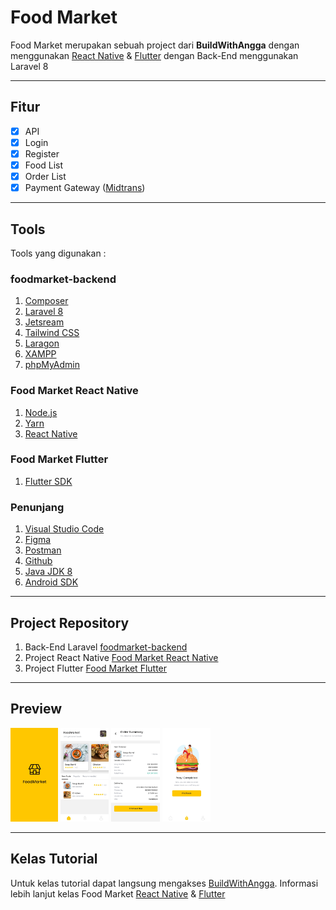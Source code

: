 # Food Market
Food Market merupakan sebuah project dari **BuildWithAngga** dengan menggunakan [React Native](http://bit.ly/BWAFMREACT "BWAFOODMARKET React Native") & [Flutter](http://bit.ly/BWAFM "BWAFOODMARKET Flutter") dengan Back-End menggunakan Laravel 8

---
## Fitur
- [x] API
- [x] Login
- [x] Register
- [x] Food List
- [x] Order List 
- [x] Payment Gateway ([Midtrans](https://midtrans.com/id, "Midtrans")) 
---
## Tools
Tools yang digunakan :
### foodmarket-backend
1. [Composer](https://getcomposer.org/)
2. [Laravel 8](https://laravel.com/)
3. [Jetsream](https://jetstream.laravel.com/)
4. [Tailwind CSS](https://tailwindcss.com/)
5. [Laragon](https://laragon.org/)
6. [XAMPP](https://www.apachefriends.org/)
7. [phpMyAdmin](https://www.phpmyadmin.net/)
### Food Market React Native
1. [Node.js](https://nodejs.org/)
2. [Yarn](https://yarnpkg.com/)
3. [React Native](https://reactnative.dev/)
### Food Market Flutter
1. [Flutter SDK](https://flutter.dev/)
### Penunjang
1. [Visual Studio Code](https://code.visualstudio.com/)
2. [Figma](https://www.figma.com/)
3. [Postman](https://www.postman.com/)
4. [Github](https://github.com/)
5. [Java JDK 8](https://www.oracle.com/java/technologies/javase/javase-jdk8-downloads.html)
6. [Android SDK](https://developer.android.com/studio)
---
## Project Repository
1. Back-End Laravel [foodmarket-backend](https://github.com/arnoldarmandosuwuh/foodmarket-backend, "Food Market Backend")
2. Project React Native [Food Market React Native](https://github.com/arnoldarmandosuwuh/FoodMarketRN, "Food Market React Native")
3. Project Flutter [Food Market Flutter](https://github.com/arnoldarmandosuwuh/food_market_flutter, "Food Market Flutter")

---
## Preview
<img src="image/splash.png" height="150" alt="Splash">
<img src="image/home.png" height="150" alt="Splash">
<img src="image/order.png" height="150" alt="Splash">
<img src="image/success.png" height="150" alt="Splash">

---
## Kelas Tutorial
Untuk kelas tutorial dapat langsung mengakses [BuildWithAngga](https://www.buildwithangga.com/kelas, "Kelas BuildWithAngga"). Informasi lebih lanjut kelas Food Market [React Native](http://bit.ly/BWAFMREACT "BWAFOODMARKET React Native") & [Flutter](http://bit.ly/BWAFM "BWAFOODMARKET Flutter")